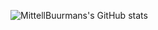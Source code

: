 ![MittellBuurmans's GitHub stats](https://github-readme-stats.vercel.app/api?username=MittellBuurman&count_private=true&theme=synthwave&show_icons=true)

<!--
**MittellBuurman/MittellBuurman** is a ✨ _special_ ✨ repository because its `README.md` (this file) appears on your GitHub profile.

Here are some ideas to get you started:

- 🔭 I’m currently working on ...
- 🌱 I’m currently learning ...
- 👯 I’m looking to collaborate on ...
- 🤔 I’m looking for help with ...
- 💬 Ask me about ...
- 📫 How to reach me: ...
- 😄 Pronouns: ...
- ⚡ Fun fact: ...
-->
